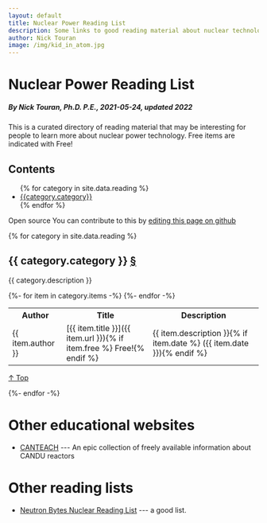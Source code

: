 ```yaml
---
layout: default
title: Nuclear Power Reading List
description: Some links to good reading material about nuclear technology
author: Nick Touran
image: /img/kid_in_atom.jpg
---
```

<a name="top"/>
<div class="row">
<div class="col-md-12" markdown="1">

# Nuclear Power Reading List
##### By Nick Touran, Ph.D. P.E., 2021-05-24, updated 2022

This is a curated directory of reading material that may be interesting
for people to learn more about nuclear power technology. Free items are
indicated with <span class="label label-success">Free!</span>

## Contents

<ul>
{% for category in site.data.reading %}
<li><a href="#{{category.category|slugify}}">{{category.category}}</a></li>
{% endfor %}
</ul>

<span class="label label-success">Open source</span> You can contribute to this by
[editing this page on github]({{site.github_repo_url}}/_data/reading.yml)

{% for category in site.data.reading %}

## <a name="{{category.category|slugify}}"/>{{ category.category }} <a href="#{{category.category|slugify}}">&#167;</a>

{{ category.description }}

<table class="table table-striped">
<tr><th class="col-md-2">Author</th><th class="col-md-4">Title</th><th class="col-md-6">Description</th></tr>
{%- for item in category.items -%}
<!-- tried using markdown table but no line wrap was killing me -->
<tr>
<td>{{ item.author }}</td>
<td markdown="1">
[{{ item.title }}]({{ item.url }}){% if item.free %}&nbsp;<span class="label label-success">Free!</span>{% endif %}
</td>
<td markdown="1">
{{ item.description }}{% if item.date %} ({{ item.date }}){% endif %}
</td>
</tr>
{%- endfor -%}
</table>
<p> <a href="#top">&#8593; Top</a> </p>
{%- endfor -%}


# Other educational websites

* [CANTEACH](https://canteach.candu.org/) --- An epic collection of freely available
  information about CANDU reactors

# Other reading lists

* [Neutron Bytes Nuclear Reading List](https://neutronbytes.com/nuclear-reading-list/) ---
  a good list.

</div>
</div>
